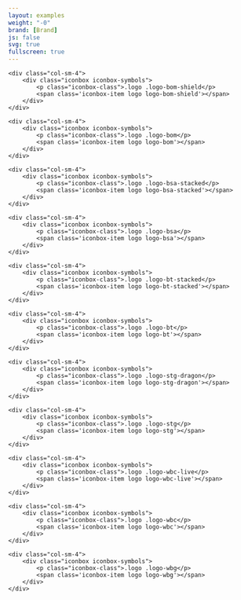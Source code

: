 ```yaml
---
layout: examples
weight: "-0"
brand: [Brand]
js: false
svg: true
fullscreen: true
---
```


<div class="row">

	<div class="col-sm-4">
		<div class="iconbox iconbox-symbols">
			<p class="iconbox-class">.logo .logo-bom-shield</p>
			<span class='iconbox-item logo logo-bom-shield'></span>
		</div>
	</div>

	<div class="col-sm-4">
		<div class="iconbox iconbox-symbols">
			<p class="iconbox-class">.logo .logo-bom</p>
			<span class='iconbox-item logo logo-bom'></span>
		</div>
	</div>

	<div class="col-sm-4">
		<div class="iconbox iconbox-symbols">
			<p class="iconbox-class">.logo .logo-bsa-stacked</p>
			<span class='iconbox-item logo logo-bsa-stacked'></span>
		</div>
	</div>

	<div class="col-sm-4">
		<div class="iconbox iconbox-symbols">
			<p class="iconbox-class">.logo .logo-bsa</p>
			<span class='iconbox-item logo logo-bsa'></span>
		</div>
	</div>

	<div class="col-sm-4">
		<div class="iconbox iconbox-symbols">
			<p class="iconbox-class">.logo .logo-bt-stacked</p>
			<span class='iconbox-item logo logo-bt-stacked'></span>
		</div>
	</div>

	<div class="col-sm-4">
		<div class="iconbox iconbox-symbols">
			<p class="iconbox-class">.logo .logo-bt</p>
			<span class='iconbox-item logo logo-bt'></span>
		</div>
	</div>

	<div class="col-sm-4">
		<div class="iconbox iconbox-symbols">
			<p class="iconbox-class">.logo .logo-stg-dragon</p>
			<span class='iconbox-item logo logo-stg-dragon'></span>
		</div>
	</div>

	<div class="col-sm-4">
		<div class="iconbox iconbox-symbols">
			<p class="iconbox-class">.logo .logo-stg</p>
			<span class='iconbox-item logo logo-stg'></span>
		</div>
	</div>

	<div class="col-sm-4">
		<div class="iconbox iconbox-symbols">
			<p class="iconbox-class">.logo .logo-wbc-live</p>
			<span class='iconbox-item logo logo-wbc-live'></span>
		</div>
	</div>

	<div class="col-sm-4">
		<div class="iconbox iconbox-symbols">
			<p class="iconbox-class">.logo .logo-wbc</p>
			<span class='iconbox-item logo logo-wbc'></span>
		</div>
	</div>

	<div class="col-sm-4">
		<div class="iconbox iconbox-symbols">
			<p class="iconbox-class">.logo .logo-wbg</p>
			<span class='iconbox-item logo logo-wbg'></span>
		</div>
	</div>

</div>